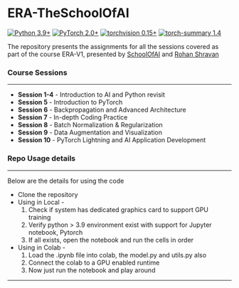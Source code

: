 # ERA-TheSchoolOfAI

[![Python 3.9+](https://img.shields.io/badge/python-3.9+-blue.svg)](https://www.python.org/downloads/release/python-397/) [![PyTorch 2.0+](https://img.shields.io/badge/PyTorch-2.0+-green.svg)](https://pytorch.org/) [![torchvision 0.15+](https://img.shields.io/badge/torchvision-0.15+-blue.svg)](https://pypi.org/project/torchvision/) [![torch-summary 1.4](https://img.shields.io/badge/torchsummary-1.4+-green.svg)](https://pypi.org/project/torch-summary/)


The repository presents the assignments for all the sessions covered as part of the course ERA-V1, presented by [SchoolOfAI](https://theschoolof.ai/) and [Rohan Shravan](https://www.linkedin.com/in/rohanshravan/)

### **Course Sessions**
<hr/>

- **Session 1-4** - Introduction to AI and Python revisit
- **Session 5** - Introduction to PyTorch 
- **Session 6** - Backpropagation and Advanced Architecture
- **Session 7** - In-depth Coding Practice 
- **Session 8** - Batch Normalization & Regularization 
- **Session 9** - Data Augmentation and Visualization 
- **Session 10** - PyTorch Lightning and AI Application Development 


### **Repo Usage details**
<hr/>
Below are the details for using the code<br />

- Clone the repository
- Using in Local -
    1. Check if system has dedicated graphics card to support GPU training
    2. Verify python > 3.9 environment exist with support for Jupyter notebook, Pytorch
    3. If all exists, open the notebook and run the cells in order
- Using in Colab -
    1. Load the .ipynb file into colab, the model.py and utils.py also
    2. Connect the colab to a GPU enabled runtime
    3. Now just run the notebook and play around
 
<hr>
